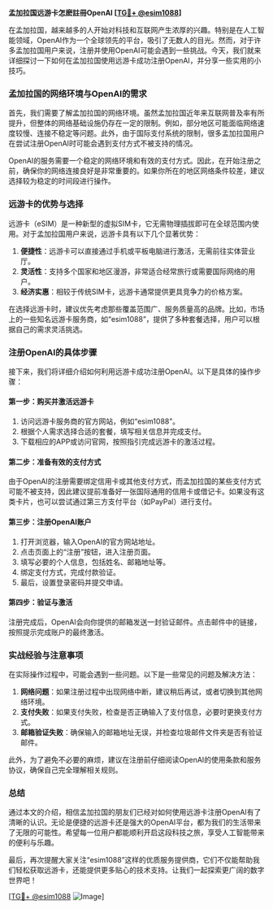 **孟加拉国远游卡怎麽註冊OpenAI [[TG💪+ @esim1088](https://t.me/s/esim1088)]**

在孟加拉国，越来越多的人开始对科技和互联网产生浓厚的兴趣。特别是在人工智能领域，OpenAI作为一个全球领先的平台，吸引了无数人的目光。然而，对于许多孟加拉国用户来说，注册并使用OpenAI可能会遇到一些挑战。今天，我们就来详细探讨一下如何在孟加拉国使用远游卡成功注册OpenAI，并分享一些实用的小技巧。

### 孟加拉国的网络环境与OpenAI的需求

首先，我们需要了解孟加拉国的网络环境。虽然孟加拉国近年来互联网普及率有所提升，但整体的网络基础设施仍存在一定的限制。例如，部分地区可能面临网络速度较慢、连接不稳定等问题。此外，由于国际支付系统的限制，很多孟加拉国用户在尝试注册OpenAI时可能会遇到支付方式不被支持的情况。

OpenAI的服务需要一个稳定的网络环境和有效的支付方式。因此，在开始注册之前，确保你的网络连接良好是非常重要的。如果你所在的地区网络条件较差，建议选择较为稳定的时间段进行操作。

### 远游卡的优势与选择

远游卡（eSIM）是一种新型的虚拟SIM卡，它无需物理插拔即可在全球范围内使用。对于孟加拉国用户来说，远游卡具有以下几个显著优势：

1. **便捷性**：远游卡可以直接通过手机或平板电脑进行激活，无需前往实体营业厅。
2. **灵活性**：支持多个国家和地区漫游，非常适合经常旅行或需要国际网络的用户。
3. **经济实惠**：相较于传统SIM卡，远游卡通常提供更具竞争力的价格方案。

在选择远游卡时，建议优先考虑那些覆盖范围广、服务质量高的品牌。比如，市场上的一些知名远游卡服务商，如“esim1088”，提供了多种套餐选择，用户可以根据自己的需求灵活挑选。

### 注册OpenAI的具体步骤

接下来，我们将详细介绍如何利用远游卡成功注册OpenAI。以下是具体的操作步骤：

#### 第一步：购买并激活远游卡

1. 访问远游卡服务商的官方网站，例如“esim1088”。
2. 根据个人需求选择合适的套餐，填写相关信息并完成支付。
3. 下载相应的APP或访问官网，按照指引完成远游卡的激活过程。

#### 第二步：准备有效的支付方式

由于OpenAI的注册需要绑定信用卡或其他支付方式，而孟加拉国的某些支付方式可能不被支持，因此建议提前准备好一张国际通用的信用卡或借记卡。如果没有这类卡片，也可以尝试通过第三方支付平台（如PayPal）进行支付。

#### 第三步：注册OpenAI账户

1. 打开浏览器，输入OpenAI的官方网站地址。
2. 点击页面上的“注册”按钮，进入注册页面。
3. 填写必要的个人信息，包括姓名、邮箱地址等。
4. 绑定支付方式，完成付款验证。
5. 最后，设置登录密码并提交申请。

#### 第四步：验证与激活

注册完成后，OpenAI会向你提供的邮箱发送一封验证邮件。点击邮件中的链接，按照提示完成账户的最终激活。

### 实战经验与注意事项

在实际操作过程中，可能会遇到一些问题。以下是一些常见的问题及解决方法：

1. **网络问题**：如果注册过程中出现网络中断，建议稍后再试，或者切换到其他网络环境。
2. **支付失败**：如果支付失败，检查是否正确输入了支付信息，必要时更换支付方式。
3. **邮箱验证失败**：确保输入的邮箱地址无误，并检查垃圾邮件文件夹是否有验证邮件。

此外，为了避免不必要的麻烦，建议在注册前仔细阅读OpenAI的使用条款和服务协议，确保自己完全理解相关规则。

### 总结

通过本文的介绍，相信孟加拉国的朋友们已经对如何使用远游卡注册OpenAI有了清晰的认识。无论是便捷的远游卡还是强大的OpenAI平台，都为我们的生活带来了无限的可能性。希望每一位用户都能顺利开启这段科技之旅，享受人工智能带来的便利与乐趣。

最后，再次提醒大家关注“esim1088”这样的优质服务提供商，它们不仅能帮助我们轻松获取远游卡，还能提供更多贴心的技术支持。让我们一起探索更广阔的数字世界吧！

[[TG💪+ @esim1088](https://t.me/s/esim1088) ![Image](https://i.postimg.cc/4NQfJmqS/Snipaste-2025-05-13-00-14-12.png)]